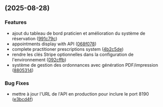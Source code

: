 ##  (2025-08-28)

### Features

* ajout du tableau de bord praticien et amélioration du système de réservation ([991c79c](https://github.com/Icare741/PawMed/commit/991c79cda243b569d31f4514df8723b92a356c2d))
* appointments display with API ([068f078](https://github.com/Icare741/PawMed/commit/068f078f41fe36769402e5e155b4ea10ebaf5735))
* complete practitioner prescriptions system ([4b2c5de](https://github.com/Icare741/PawMed/commit/4b2c5de9827889afc7bf5b4f1ba24c1360a5b8dd))
* rendre les clés Stripe optionnelles dans la configuration de l'environnement ([092cffb](https://github.com/Icare741/PawMed/commit/092cffb4375c0376549199a697a47bcb8606114f))
* système de gestion des ordonnances avec génération PDF/impression ([8805314](https://github.com/Icare741/PawMed/commit/8805314ee6de35bc4be962c6f9b762aba95b9d61))

### Bug Fixes

* mettre à jour l'URL de l'API en production pour inclure le port 8190 ([e3bcd4f](https://github.com/Icare741/PawMed/commit/e3bcd4fcc09a180ca3ec8ec18b214c196405ab96))
